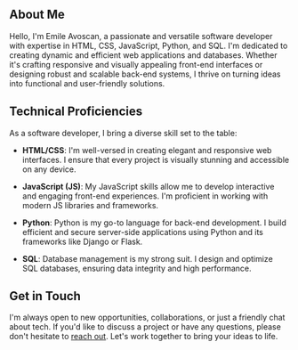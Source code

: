 ## About Me

Hello, I'm Emile Avoscan, a passionate and versatile software developer with expertise in HTML, CSS, JavaScript, Python, and SQL. I'm dedicated to creating dynamic and efficient web applications and databases. Whether it's crafting responsive and visually appealing front-end interfaces or designing robust and scalable back-end systems, I thrive on turning ideas into functional and user-friendly solutions.

## Technical Proficiencies

As a software developer, I bring a diverse skill set to the table:

- **HTML/CSS**: I'm well-versed in creating elegant and responsive web interfaces. I ensure that every project is visually stunning and accessible on any device.

- **JavaScript (JS)**: My JavaScript skills allow me to develop interactive and engaging front-end experiences. I'm proficient in working with modern JS libraries and frameworks.

- **Python**: Python is my go-to language for back-end development. I build efficient and secure server-side applications using Python and its frameworks like Django or Flask.

- **SQL**: Database management is my strong suit. I design and optimize SQL databases, ensuring data integrity and high performance.

## Get in Touch

I'm always open to new opportunities, collaborations, or just a friendly chat about tech. If you'd like to discuss a project or have any questions, please don't hesitate to [reach out](mailto:avoscanemile@gmail.com). Let's work together to bring your ideas to life.

